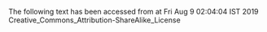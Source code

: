 The following text has been accessed from at Fri Aug 9 02:04:04 IST 2019
Creative_Commons_Attribution-ShareAlike_License
